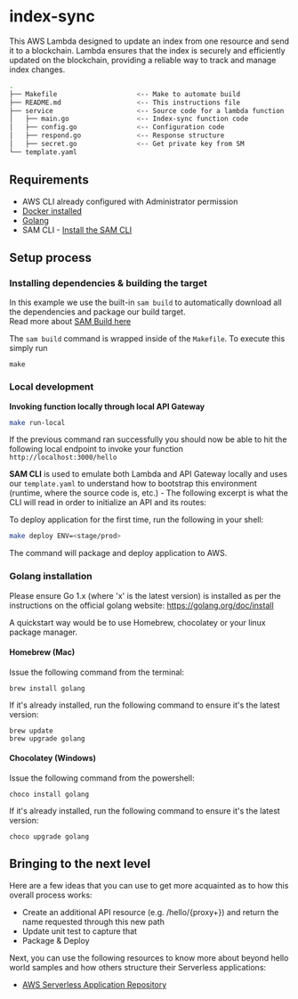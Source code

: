 # index-sync

This AWS Lambda designed to update an index from one resource and send it to a blockchain. Lambda ensures that the
index is securely and efficiently updated on the blockchain, providing a reliable way to track and manage index changes.

```bash
.
├── Makefile                    <-- Make to automate build
├── README.md                   <-- This instructions file
├── service                     <-- Source code for a lambda function
│   ├── main.go                 <-- Index-sync function code
│   ├── config.go               <-- Configuration code
│   ├── respond.go              <-- Response structure
│   ├── secret.go               <-- Get private key from SM
└── template.yaml
```

## Requirements

* AWS CLI already configured with Administrator permission
* [Docker installed](https://www.docker.com/community-edition)
* [Golang](https://golang.org)
* SAM
  CLI - [Install the SAM CLI](https://docs.aws.amazon.com/serverless-application-model/latest/developerguide/serverless-sam-cli-install.html)

## Setup process

### Installing dependencies & building the target

In this example we use the built-in `sam build` to automatically download all the dependencies and package our build
target.   
Read more
about [SAM Build here](https://docs.aws.amazon.com/serverless-application-model/latest/developerguide/sam-cli-command-reference-sam-build.html)

The `sam build` command is wrapped inside of the `Makefile`. To execute this simply run

```shell
make
```

### Local development

**Invoking function locally through local API Gateway**

```bash
make run-local
```

If the previous command ran successfully you should now be able to hit the following local endpoint to invoke your
function `http://localhost:3000/hello`

**SAM CLI** is used to emulate both Lambda and API Gateway locally and uses our `template.yaml` to understand how to
bootstrap this environment (runtime, where the source code is, etc.) - The following excerpt is what the CLI will read
in order to initialize an API and its routes:

To deploy application for the first time, run the following in your shell:

```bash
make deploy ENV=<stage/prod>
```

The command will package and deploy application to AWS.

### Golang installation

Please ensure Go 1.x (where 'x' is the latest version) is installed as per the instructions on the official golang
website: https://golang.org/doc/install

A quickstart way would be to use Homebrew, chocolatey or your linux package manager.

#### Homebrew (Mac)

Issue the following command from the terminal:

```shell
brew install golang
```

If it's already installed, run the following command to ensure it's the latest version:

```shell
brew update
brew upgrade golang
```

#### Chocolatey (Windows)

Issue the following command from the powershell:

```shell
choco install golang
```

If it's already installed, run the following command to ensure it's the latest version:

```shell
choco upgrade golang
```

## Bringing to the next level

Here are a few ideas that you can use to get more acquainted as to how this overall process works:

* Create an additional API resource (e.g. /hello/{proxy+}) and return the name requested through this new path
* Update unit test to capture that
* Package & Deploy

Next, you can use the following resources to know more about beyond hello world samples and how others structure their
Serverless applications:

* [AWS Serverless Application Repository](https://aws.amazon.com/serverless/serverlessrepo/)
